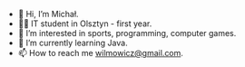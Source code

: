 - 👋 Hi, I’m Michał.
- 👨‍🎓 IT student in Olsztyn - first year.
- 👀 I’m interested in sports, programming, computer games.
- 🌱 I’m currently learning Java.
- 📫 How to reach me wilmowicz@gmail.com.

<!---
Michalwili/Michalwili is a ✨ special ✨ repository because its `README.md` (this file) appears on your GitHub profile.
You can click the Preview link to take a look at your changes.
--->

